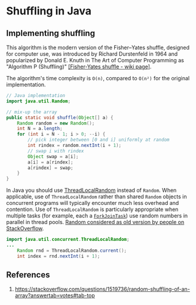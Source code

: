 # Shuffling in Java

## Implementing shuffling

This algorithm is the modern version of the Fisher–Yates shuffle, designed for computer use, was introduced by Richard Durstenfeld in 1964 and popularized by Donald E. Knuth in The Art of Computer Programming as "Algorithm P (Shuffling)" [[Fisher-Yates shuffle - wiki page]](https://www.wikiwand.com/en/Fisher%E2%80%93Yates_shuffle).

The algorithm's time complexity is `O(n)`, compared to `O(n²)` for the original implementation.

```java
// Java implementation
import java.util.Random;

// mix-up the array
public static void shuffle(Object[] a) {
    Random random = new Random();
    int N = a.length;
    for (int i = N - 1; i > 0; --i) {
        // pick integer between [0 and i] uniformly at random
        int rindex = random.nextInt(i + 1);
        // swap i with rindex
        Object swap = a[i];
        a[i] = a[rindex];
        a[rindex] = swap;
    }
}
```

In Java you should use [ThreadLocalRandom](https://docs.oracle.com/javase/8/docs/api/java/util/concurrent/ThreadLocalRandom.html) instead of `Random`. When applicable, use of `ThreadLocalRandom` rather than shared `Random` objects in concurrent programs will typically encounter much less overhead and contention. Use of `ThreadLocalRandom` is particularly appropriate when multiple tasks (for example, each a [`ForkJoinTask`](https://docs.oracle.com/javase/8/docs/api/java/util/concurrent/ForkJoinTask.html)) use random numbers in parallel in thread pools. [Random considered as old version by people on StackOverflow](https://stackoverflow.com/questions/1519736/random-shuffling-of-an-array).

```java
import java.util.concurrent.ThreadLocalRandom;
...
    Random rnd = ThreadLocalRandom.current();
	int index = rnd.nextInt(i + 1);
```

## References

1. https://stackoverflow.com/questions/1519736/random-shuffling-of-an-array?answertab=votes#tab-top